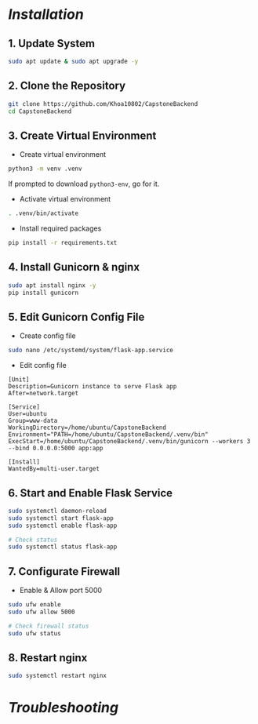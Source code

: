 # _Installation_
## 1. Update System
``` bash
sudo apt update & sudo apt upgrade -y
```

## 2. Clone the Repository
``` bash
git clone https://github.com/Khoa10802/CapstoneBackend
cd CapstoneBackend
```

## 3. Create Virtual Environment
- Create virtual environment
``` bash
python3 -m venv .venv
```
If prompted to download `python3-env`, go for it.

- Activate virtual environment
``` bash
. .venv/bin/activate
```

- Install required packages
``` bash
pip install -r requirements.txt
```

## 4. Install Gunicorn & nginx
``` bash
sudo apt install nginx -y
pip install gunicorn
```

## 5. Edit Gunicorn Config File
- Create config file
``` bash
sudo nano /etc/systemd/system/flask-app.service
```

- Edit config file
```
[Unit]
Description=Gunicorn instance to serve Flask app
After=network.target

[Service]
User=ubuntu
Group=www-data
WorkingDirectory=/home/ubuntu/CapstoneBackend
Environment="PATH=/home/ubuntu/CapstoneBackend/.venv/bin"
ExecStart=/home/ubuntu/CapstoneBackend/.venv/bin/gunicorn --workers 3 --bind 0.0.0.0:5000 app:app

[Install]
WantedBy=multi-user.target
```
## 6. Start and Enable Flask Service
``` bash
sudo systemctl daemon-reload
sudo systemctl start flask-app
sudo systemctl enable flask-app
```

``` bash
# Check status
sudo systemctl status flask-app
```

## 7. Configurate Firewall
- Enable & Allow port 5000
``` bash
sudo ufw enable
sudo ufw allow 5000
```

``` bash
# Check firewall status 
sudo ufw status
```
## 8. Restart nginx
``` bash
sudo systemctl restart nginx
```

# _Troubleshooting_
